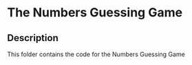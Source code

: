 # The Numbers Guessing Game

## Description
This folder contains the code for the Numbers Guessing Game